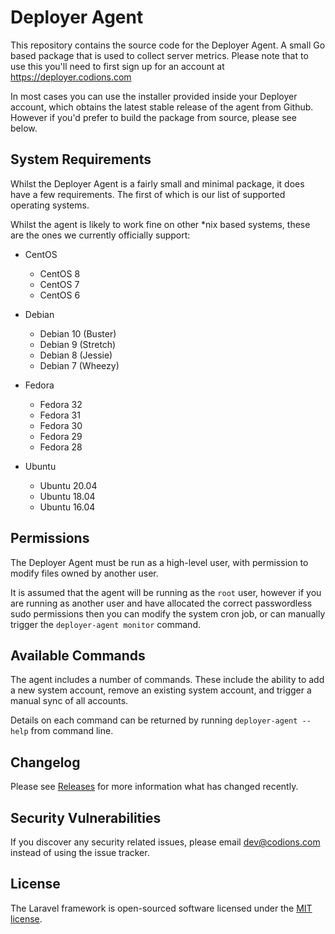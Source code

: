 # Deployer Agent

This repository contains the source code for the Deployer Agent. A small Go based package that is used to collect server metrics. Please note that to use this you'll need to first sign up for an account at https://deployer.codions.com

In most cases you can use the installer provided inside your Deployer account, which obtains the latest stable release of the agent from Github. However if you'd prefer to build the package from source, please see below.

## System Requirements

Whilst the Deployer Agent is a fairly small and minimal package, it does have a few requirements. The first of which is our list of supported operating systems.

Whilst the agent is likely to work fine on other *nix based systems, these are the ones we currently officially support:

- CentOS
    - CentOS 8
    - CentOS 7
    - CentOS 6
- Debian
    - Debian 10 (Buster)
    - Debian 9 (Stretch)
    - Debian 8 (Jessie)
    - Debian 7 (Wheezy)

- Fedora
    - Fedora 32
    - Fedora 31
    - Fedora 30
    - Fedora 29
    - Fedora 28

- Ubuntu
    - Ubuntu 20.04
    - Ubuntu 18.04
    - Ubuntu 16.04

## Permissions

The Deployer Agent must be run as a high-level user, with permission to modify files owned by another user.

It is assumed that the agent will be running as the `root` user, however if you are running as another user and have allocated the correct passwordless sudo permissions then you can modify the system cron job, or can manually trigger the `deployer-agent monitor` command.


## Available Commands

The agent includes a number of commands. These include the ability to add a new system account, remove an existing system account, and trigger a manual sync of all accounts.

Details on each command can be returned by running `deployer-agent --help` from command line.

## Changelog

Please see [Releases](../../releases) for more information what has changed recently.

## Security Vulnerabilities

If you discover any security related issues, please email dev@codions.com instead of using the issue tracker.

## License

The Laravel framework is open-sourced software licensed under the [MIT license](https://opensource.org/licenses/MIT).

